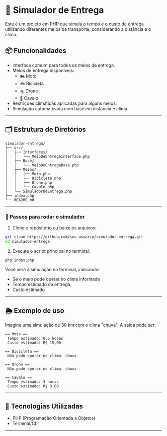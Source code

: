 # 🚚 Simulador de Entrega

Este é um projeto em PHP que simula o tempo e o custo de entrega utilizando diferentes meios de transporte, considerando a distância e o clima.

## 📦 Funcionalidades

- Interface comum para todos os meios de entrega.
- Meios de entrega disponíveis:
  - 🏍️ Moto
  - 🚲 Bicicleta
  - 🛸 Drone
  - 🐎 Cavalo
- Restrições climáticas aplicadas para alguns meios.
- Simulação automatizada com base em distância e clima.

---

## 🗂️ Estrutura de Diretórios

```
simulador-entrega/
├── src/
│   ├── Interfaces/
│   │   └── MeioDeEntregaInterface.php
│   ├── Base/
│   │   └── MeioDeEntregaBase.php
│   ├── Meios/
│   │   ├── Moto.php
│   │   ├── Bicicleta.php
│   │   ├── Drone.php
│   │   └── Cavalo.php
│   └── SimuladorDeEntrega.php
├── index.php
└── README.md
```

---

### 📌 Passos para rodar o simulador

1. Clone o repositório ou baixe os arquivos:

```bash
git clone https://github.com/seu-usuario/simulador-entrega.git
cd simulador-entrega
```

2. Execute o script principal no terminal:

```bash
php index.php
```

Você verá a simulação no terminal, indicando:
- Se o meio pode operar no clima informado
- Tempo estimado da entrega
- Custo estimado

---

## 🌦️ Exemplo de uso

Imagine uma simulação de 30 km com o clima "chuva". A saída pode ser:

```
== Moto ==
 Tempo estimado: 0.6 horas
 Custo estimado: R$ 15,00

== Bicicleta ==
 Não pode operar no clima: chuva

== Drone ==
 Não pode operar no clima: chuva

== Cavalo ==
 Tempo estimado: 3 horas
 Custo estimado: R$ 3,00
```

---

## 🧩 Tecnologias Utilizadas

- PHP (Programação Orientada a Objetos)
- Terminal/CLI

---


